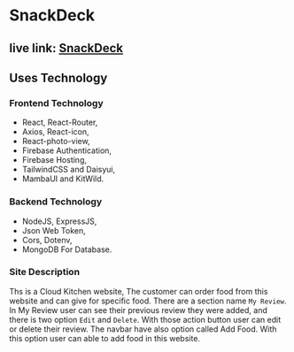# SnackDeck

## live link: [SnackDeck](https://snackdeck-a569c.web.app/)

## Uses Technology

### Frontend Technology
- React, React-Router,
- Axios, React-icon, 
- React-photo-view, 
- Firebase Authentication, 
- Firebase Hosting,
- TailwindCSS and Daisyui,
- MambaUI and KitWild. 

### Backend Technology
- NodeJS, ExpressJS,
- Json Web Token,
- Cors, Dotenv,
- MongoDB For Database.

### Site Description

Ths is a Cloud Kitchen website, The customer can order food from this website and can give for specific food. There are a section name `My Review`. In My Review user can see their previous review they were added, and there is two option `Edit` and `Delete`. With those action button user can edit or delete their review. The navbar have also option called Add Food. With this option user can able to add food in this website.
